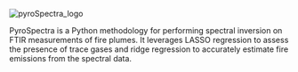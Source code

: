 ![pyroSpectra_logo](https://github.com/EkulRF/PyroSpectra/assets/87760589/154b0b2a-73bd-4382-a38c-2b727f462b84)

PyroSpectra is a Python methodology for performing spectral inversion on FTIR measurements of fire plumes. It leverages LASSO regression to assess the presence of trace gases and ridge regression to accurately estimate fire emissions from the spectral data.
